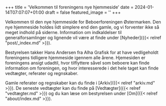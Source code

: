 +++
title = 'Velkommen til foreningens nye hjemmeside'
date = 2024-01-14T07:07:07+01:00
draft = false
featured_image = ''
+++

Velkommen til den nye hjemmeside for Beboerforeningen Østermarken. Den nye hjemmeside holdes lidt simplere end den gamle, og vi forventer ikke så meget indhold på siderne. Information om indkaldelser til generalforsamlinger og lignende vil være at finde under [Nyheder]({{< relref "post/_index.md" >}}).

Bestyrelsen takker Hans Andersen fra Alha Grafisk for at have vedligeholdt foreningens tidligere hjemmeside igennem alle årene. Hjemesiden er foreningens ansigt udadtil, hvor tilflyttere såvel som beboere kan finde information om foreningen, og hvor interesserede i det hele taget kan finde vedtægter, referater og regnskaber.

Gamle referater og regnskaber kan du finde i [Arkiv]({{< relref "arkiv.md" >}}). De seneste vedtægter kan du finde på [Vedtægter]({{< relref "vedtægter.md" >}}) og du kan læse om bestyrelsen under [Om]({{< relref "about/index.md" >}}).

